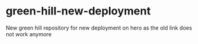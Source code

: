 # green-hill-new-deployment
New green hill repository for new deployment on hero as the old link does not work anymore
